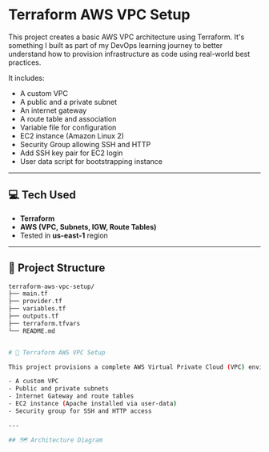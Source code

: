 # Terraform AWS VPC Setup

This project creates a basic AWS VPC architecture using Terraform. It's something I built as part of my DevOps learning journey to better understand how to provision infrastructure as code using real-world best practices.

It includes:
- A custom VPC
- A public and a private subnet
- An internet gateway
- A route table and association
- Variable file for configuration
- EC2 instance (Amazon Linux 2)
- Security Group allowing SSH and HTTP
- Add SSH key pair for EC2 login
- User data script for bootstrapping instance
---

## 💻 Tech Used

- **Terraform**
- **AWS (VPC, Subnets, IGW, Route Tables)**
- Tested in **us-east-1** region

---

## 📁 Project Structure

```bash
terraform-aws-vpc-setup/
├── main.tf
├── provider.tf
├── variables.tf
├── outputs.tf
├── terraform.tfvars
└── README.md


# 🚀 Terraform AWS VPC Setup

This project provisions a complete AWS Virtual Private Cloud (VPC) environment using Terraform. It includes:

- A custom VPC
- Public and private subnets
- Internet Gateway and route tables
- EC2 instance (Apache installed via user-data)
- Security group for SSH and HTTP access

---

## 🗺️ Architecture Diagram


